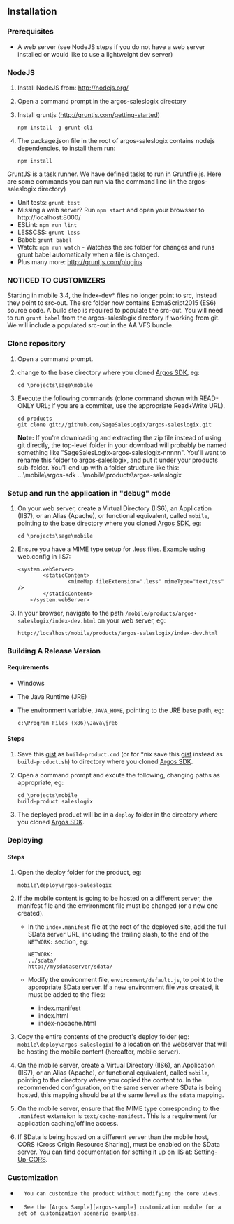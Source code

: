 Installation
------------
### Prerequisites
*	A web server (see NodeJS steps if you do not have a web server installed or would like to use a lightweight dev server)

### NodeJS
1.	Install NodeJS from: http://nodejs.org/
2.	Open a command prompt in the argos-saleslogix directory
3.	Install gruntjs (http://gruntjs.com/getting-started)

		npm install -g grunt-cli
4. 	The package.json file in the root of argos-saleslogix contains nodejs dependencies, to install them run:

		npm install

GruntJS is a task runner. We have defined tasks to run in Gruntfile.js. Here are some commands you can run via the command line (in the argos-saleslogix directory)
* Unit tests: `grunt test`
* Missing a web server? Run `npm start` and open your browsser to http://localhost:8000/
* ESLint: `npm run lint`
* LESSCSS: `grunt less`
* Babel: `grunt babel`
* Watch: `npm run watch` - Watches the src folder for changes and runs grunt babel automatically when a file is changed.
* Plus many more: http://gruntjs.com/plugins

### NOTICED TO CUSTOMIZERS
Starting in mobile 3.4, the index-dev* files no longer point to src, instead they point to src-out. The src folder now contains EcmaScript2015 (ES6) source code. A build step is required to populate the src-out. You will need to run `grunt babel` from the argos-saleslogix directory if working from git. We will include a populated src-out in the AA VFS bundle.

### Clone repository
1.	Open a command prompt.
2.	change to the base directory where you cloned [Argos SDK][argos-sdk], eg:

		cd \projects\sage\mobile
3.	Execute the following commands (clone command shown with READ-ONLY URL; if you are a commiter, use the appropriate Read+Write URL).

		cd products
		git clone git://github.com/SageSalesLogix/argos-saleslogix.git

    __Note:__ If you're downloading and extracting the zip file instead of using git directly, the top-level folder in your download will probably be named something like "SageSalesLogix-argos-saleslogix-nnnnn". You'll want to rename this folder to argos-saleslogix, and put it under your products sub-folder. You'll end up with a folder structure like this:
        ...\mobile\argos-sdk
        ...\mobile\products\argos-saleslogix

### Setup and run the application in "debug" mode
1.	On your web server, create a Virtual Directory (IIS6), an Application (IIS7), or an Alias (Apache), or functional equivalent, called `mobile`, pointing to the base directory where you cloned [Argos SDK][argos-sdk], eg:

		cd \projects\sage\mobile
3. 	Ensure you have a MIME type setup for .less files. Example using web.config in IIS7:
	```    
	<system.webServer>
        	<staticContent>
            		<mimeMap fileExtension=".less" mimeType="text/css" />
        	</staticContent>
    	</system.webServer>
	```
2.	In your browser, navigate to the path `/mobile/products/argos-saleslogix/index-dev.html` on your web server, eg:

		http://localhost/mobile/products/argos-saleslogix/index-dev.html

### Building A Release Version

#### Requirements
*	Windows
*	The Java Runtime (JRE)
*	The environment variable, `JAVA_HOME`, pointing to the JRE base path, eg:

		c:\Program Files (x86)\Java\jre6

#### Steps
1.	Save this [gist](https://gist.github.com/jbest84/6943860) as `build-product.cmd` (or for *nix save this [gist](https://gist.github.com/jbest84/5391340) instead as `build-product.sh`) to directory where you cloned [Argos SDK][argos-sdk].
2.	Open a command prompt and excute the following, changing paths as appropriate, eg:

		cd \projects\mobile
		build-product saleslogix
3.	The deployed product will be in a `deploy` folder in the directory where you cloned [Argos SDK][argos-sdk].

### Deploying

#### Steps
1.	Open the deploy folder for the product, eg:

		mobile\deploy\argos-saleslogix
2.	If the mobile content is going to be hosted on a different server, the manifest file and the environment file must be changed (or a new one created).

	*	In the `index.manifest` file at the root of the deployed site, add the full SData server URL, including the trailing slash, to the end of the `NETWORK:` section, eg:

			NETWORK:
			../sdata/
			http://mysdataserver/sdata/
	*	Modify the environment file, `environment/default.js`, to point to the appropriate SData server.  If a new environment file was created, it must be added to the files:
		*	index.manifest
		*	index.html
		*	index-nocache.html
3.	Copy the entire contents of the product's deploy folder (eg: `mobile\deploy\argos-saleslogix`) to a location on the webserver that will be hosting the mobile content (hereafter, mobile server).
4.	On the mobile server, create a Virtual Directory (IIS6), an Application (IIS7), or an Alias (Apache), or functional equivalent, called `mobile`, pointing to the directory where you copied the content to.  In the recommended configuration, on the same server where SData is being hosted, this mapping should be at the same level as the `sdata` mapping.
5.	On the mobile server, ensure that the MIME type corresponding to the `.manifest` extension is `text/cache-manifest`.  This is a requirement for application caching/offline access.
6.	If SData is being hosted on a different server than the mobile host, CORS (Cross Origin Resource Sharing), must be enabled on the SData server.  You can find documentation for setting it up on IIS at: [Setting-Up-CORS](https://github.com/Saleslogix/argos-sdk/wiki/Setting-Up-CORS).

### Customization
*       You can customize the product without modifying the core views.
*       See the [Argos Sample][argos-sample] customization module for a set of customization scenario examples.

[argos-sdk]: https://github.com/Saleslogix/argos-sdk "Argos SDK Source"
[argos-sample]: https://github.com/Saleslogix/argos-sample "Customization module for argos-saleslogix"
[argos]: https://github.com/Saleslogix/argos "Argos SDK API Documentation"
